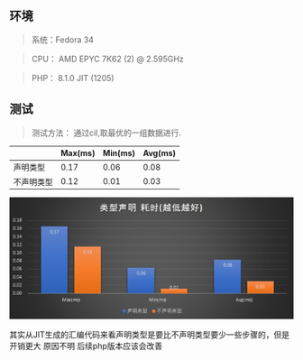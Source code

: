 ## 环境
> 系统：Fedora 34

> CPU： AMD EPYC 7K62 (2) @ 2.595GHz 

> PHP： 8.1.0  JIT (1205)

## 测试
> 测试方法： 通过cil,取最优的一组数据进行.

|            | Max(ms) | Min(ms) | Avg(ms) |
| ---------- | ------- | ------- | ------- |
| 声明类型   | 0.17    | 0.06    | 0.08    |
| 不声明类型 | 0.12    | 0.01    | 0.03    |

![declare](https://raw.githubusercontent.com/bymoye/Benchmarks/main/php/declare/declare.png)

其实从JIT生成的汇编代码来看声明类型是要比不声明类型要少一些步骤的，但是开销更大 原因不明 后续php版本应该会改善